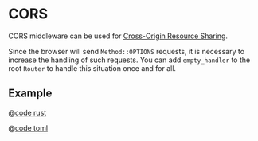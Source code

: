 # CORS

CORS middleware can be used for [Cross-Origin Resource Sharing](https://developer.mozilla.org/zh-CN/docs/Web/HTTP/CORS).

Since the browser will send `Method::OPTIONS` requests, it is necessary to increase the handling of such requests. You can add `empty_handler` to the root `Router` to handle this situation once and for all.

## Example

<CodeGroup>
  <CodeGroupItem title="main.rs" active>

@[code rust](../../../codes/cors/src/main.rs)

  </CodeGroupItem>
  <CodeGroupItem title="Cargo.toml">

@[code toml](../../../codes/cors/Cargo.toml)

  </CodeGroupItem>
</CodeGroup>